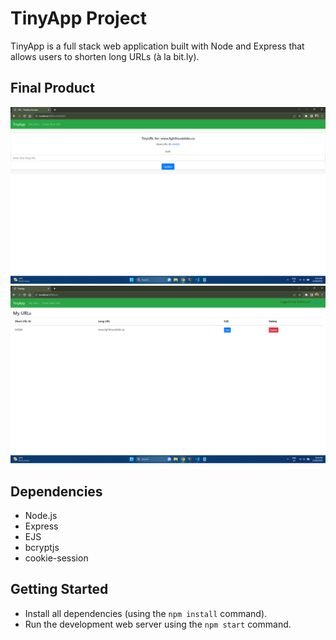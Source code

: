 # TinyApp Project

TinyApp is a full stack web application built with Node and Express that allows users to shorten long URLs (à la bit.ly).

## Final Product

!["Enter New url"](https://github.com/ironmaiden59/tinyapp/blob/master/docs/Enter%20new%20url.png?raw=true)
!["url history"](https://github.com/ironmaiden59/tinyapp/blob/master/docs/Url%20history.png?raw=true)

## Dependencies

- Node.js
- Express
- EJS
- bcryptjs
- cookie-session

## Getting Started

- Install all dependencies (using the `npm install` command).
- Run the development web server using the `npm start` command.